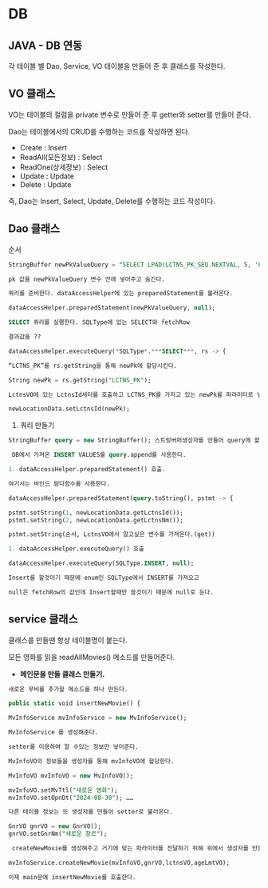 # DB

## JAVA - DB 연동

각 테이블 별 Dao, Service, VO 테이블을 만들어 준 후 클래스를 작성한다.

## VO 클래스

VO는 테이블의 컬럼을 private 변수로 만들어 준 후 getter와 setter를 만들어 준다.

Dao는 테이블에서의 CRUD를 수행하는 코드를 작성하면 된다.

- Create : Insert
- ReadAll(모든정보) : Select
- ReadOne(상세정보) : Select
- Update : Update
- Delete : Update

즉, Dao는 Insert, Select, Update, Delete를 수행하는 코드 작성이다.

## Dao 클래스

순서
```SQL
StringBuffer newPkValueQuery = "SELECT LPAD(LCTNS_PK_SEQ.NEXTVAL, 5, '0') LCTNS_PK FROM DUAL";

pk 값을 newPkValueQuery 변수 안에 넣어주고 숨긴다.

쿼리를 준비한다. dataAccessHelper에 있는 preparedStatement를 불러온다.

dataAccessHelper.preparedStatement(newPkValueQuery, null);

SELECT 쿼리를 실행한다. SQLType에 있는 SELECT와 fetchRow

결과값을 ??

dataAccessHelper.executeQuery(*SQLType*.***SELECT***, rs -> {

“LCTNS_PK”를 rs.getString을 통해 newPk에 할당시킨다.

String newPk = rs.getString("LCTNS_PK");

LctnsVO에 있는 LctnsId세터를 호출하고 LCTNS_PK를 가지고 있는 newPk를 파라미터로 넣어준다.

newLocationData.setLctnsId(newPk);
```

1. 쿼리 만들기
```SQL
StringBuffer query = new StringBuffer(); 스트링버퍼생성자를 만들어 query에 할당시킨다.

 DB에서 가져온 INSERT VALUES를 query.append를 사용한다.

1. dataAccessHelper.preparedStatement() 호출.

여기서는 바인드 람다함수를 사용한다.

dataAccessHelper.preparedStatement(query.toString(), pstmt -> {

pstmt.setString(1, newLocationData.getLctnsId());
pstmt.setString(2, newLocationData.getLctnsNm());

pstmt.setString(순서, LctnsVO에서 알고싶은 변수를 가져온다.(get))

1. dataAccessHelper.executeQuery() 호출

dataAccessHelper.executeQuery(SQLType.INSERT, null);

Insert를 할것이기 때문에 enum인 SQLType에서 INSERT를 가져오고

null은 fetchRow의 값인데 Insert할때만 쓸것이기 때문에 null로 둔다.
```
## service 클래스

클래스를 만들땐 항상 테이블명이 붙는다.

모든 영화를 읽을 readAllMovies() 메소드를 만들어준다.

- **메인문을 만들 클래스 만들기.**
```SQL
새로운 무비를 추가할 메소드를 하나 만든다.

public static void insertNewMovie() {

MvInfoService mvInfoService = new MvInfoService();

MvInfoService 를 생성해준다.

setter를 이용하여 알 수있는 정보만 넣어준다.

MvInfoVO의 정보들을 생성자를 통해 mvInfoVO에 할당한다.

MvInfoVO mvInfoVO = new MvInfoVO();

mvInfoVO.setMvTtl("새로운 영화");
mvInfoVO.setOpnDt("2024-08-30"); ……

다른 테이블 정보는 또 생성자를 만들어 setter로 불러온다.

GnrVO gnrVO = new GnrVO();
gnrVO.setGnrNm("새로운 장르");

 createNewMovie를 생성해주고 거기에 맞는 파라미터를 전달하기 위해 위에서 생성자를 만들어서 파라미터로 값을 넣어준다.

mvInfoService.createNewMovie(mvInfoVO,gnrVO,lctnsVO,ageLmtVO);

이제 main문에 insertNewMovie를 호출한다.
```
